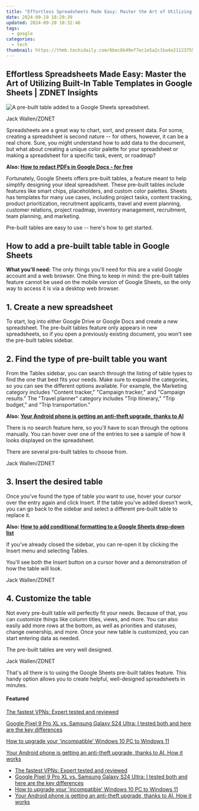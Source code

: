 ```yaml
---
title: "Effortless Spreadsheets Made Easy: Master the Art of Utilizing Built-In Table Templates in Google Sheets | ZDNET Insights"
date: 2024-09-19 18:29:39
updated: 2024-09-20 10:32:46
tags:
  - google
categories:
  - tech
thumbnail: https://thmb.techidaily.com/6bec6b49ef7ec1e5a2c1ba4a21123755124d462c63be6599c5bbe4007fea7d1f.jpg
---
```


## Effortless Spreadsheets Made Easy: Master the Art of Utilizing Built-In Table Templates in Google Sheets | ZDNET Insights

![A pre-built table added to a Google Sheets spreadsheet.](https://www.zdnet.com/a/img/resize/5048b3789d67f31bd6459336d25fd7f96c2f8681/2024/08/20/1acb858a-949c-4146-b44b-5a9f7edb7c55/prebuilthero.jpg?auto=webp&precrop=1460,820,x0,y0&width=1280)

Jack Wallen/ZDNET

Spreadsheets are a great way to chart, sort, and present data. For some, creating a spreadsheet is second nature -- for others, however, it can be a real chore. Sure, you might understand how to add data to the document, but what about creating a unique color palette for your spreadsheet or making a spreadsheet for a specific task, event, or roadmap?

**Also: [How to redact PDFs in Google Docs - for free](https://www.zdnet.com/article/how-to-redact-pdfs-in-google-docs-for-free/)**

Fortunately, Google Sheets offers pre-built tables, a feature meant to help simplify designing your ideal spreadsheet. These pre-built tables include features like smart chips, placeholders, and custom color palettes. Sheets has templates for many use cases, including project tasks, content tracking, product prioritization, recruitment applicants, travel and event planning, customer relations, project roadmap, inventory management, recruitment, team planning, and marketing.

Pre-built tables are easy to use -- here's how to get started.

## How to add a pre-built table table in Google Sheets

**What you'll need:** The only things you'll need for this are a valid Google account and a web browser. One thing to keep in mind: the pre-built tables feature cannot be used on the mobile version of Google Sheets, so the only way to access it is via a desktop web browser. 

## 1\. Create a new spreadsheet

To start, log into either Google Drive or Google Docs and create a new spreadsheet. The pre-built tables feature only appears in new spreadsheets, so if you open a previously existing document, you won't see the pre-built tables sidebar.

## 2\. Find the type of pre-built table you want

From the Tables sidebar, you can search through the listing of table types to find the one that best fits your needs. Make sure to expand the categories, so you can see the different options available. For example, the Marketing category includes "Content tracker," "Campaign tracker," and "Campaign results." The "Travel planner" category includes "Trip itinerary," "Trip budget," and "Trip transportation." 

**Also: [Your Android phone is getting an anti-theft upgrade, thanks to AI](https://www.zdnet.com/article/your-android-phone-is-getting-an-anti-theft-upgrade-thanks-to-ai-how-it-works/)**

There is no search feature here, so you'll have to scan through the options manually. You can hover over one of the entries to see a sample of how it looks displayed on the spreadsheet.

There are several pre-built tables to choose from.

Jack Wallen/ZDNET

## 3\. Insert the desired table

Once you've found the type of table you want to use, hover your cursor over the entry again and click Insert. If the table you've added doesn't work, you can go back to the sidebar and select a different pre-built table to replace it. 

**Also:** [**How to add conditional formatting to a Google Sheets drop-down list**](https://www.zdnet.com/home-and-office/work-life/how-to-add-conditional-formatting-to-a-google-sheets-drop-down-list/)

If you've already closed the sidebar, you can re-open it by clicking the Insert menu and selecting Tables.

You'll see both the Insert button on a cursor hover and a demonstration of how the table will look.

Jack Wallen/ZDNET

## 4\. Customize the table

Not every pre-built table will perfectly fit your needs. Because of that, you can customize things like column titles, views, and more. You can also easily add more rows at the bottom, as well as priorities and statuses, change ownership, and more. Once your new table is customized, you can start entering data as needed.

The pre-built tables are very well designed.

Jack Wallen/ZDNET

That's all there is to using the Google Sheets pre-built tables feature. This handy option allows you to create helpful, well-designed spreadsheets in minutes.

#### Featured

[The fastest VPNs: Expert tested and reviewed](https://www.zdnet.com/article/fastest-vpn/ "The fastest VPNs: Expert tested and reviewed")

[Google Pixel 9 Pro XL vs. Samsung Galaxy S24 Ultra: I tested both and here are the key differences](https://www.zdnet.com/article/google-pixel-9-pro-xl-vs-samsung-galaxy-s24-ultra/ "Google Pixel 9 Pro XL vs. Samsung Galaxy S24 Ultra: I tested both and here are the key differences")

[How to upgrade your 'incompatible' Windows 10 PC to Windows 11](https://www.zdnet.com/article/how-to-upgrade-your-incompatible-windows-10-pc-to-windows-11/ "How to upgrade your 'incompatible' Windows 10 PC to Windows 11")

[Your Android phone is getting an anti-theft upgrade, thanks to AI. How it works](https://www.zdnet.com/article/your-android-phone-is-getting-an-anti-theft-upgrade-thanks-to-ai-how-it-works/ "Your Android phone is getting an anti-theft upgrade, thanks to AI. How it works")

* [The fastest VPNs: Expert tested and reviewed](https://www.zdnet.com/article/fastest-vpn/ "The fastest VPNs: Expert tested and reviewed")
* [Google Pixel 9 Pro XL vs. Samsung Galaxy S24 Ultra: I tested both and here are the key differences](https://www.zdnet.com/article/google-pixel-9-pro-xl-vs-samsung-galaxy-s24-ultra/ "Google Pixel 9 Pro XL vs. Samsung Galaxy S24 Ultra: I tested both and here are the key differences")
* [How to upgrade your 'incompatible' Windows 10 PC to Windows 11](https://www.zdnet.com/article/how-to-upgrade-your-incompatible-windows-10-pc-to-windows-11/ "How to upgrade your 'incompatible' Windows 10 PC to Windows 11")
* [Your Android phone is getting an anti-theft upgrade, thanks to AI. How it works](https://www.zdnet.com/article/your-android-phone-is-getting-an-anti-theft-upgrade-thanks-to-ai-how-it-works/ "Your Android phone is getting an anti-theft upgrade, thanks to AI. How it works")

<ins class="adsbygoogle"
     style="display:block"
     data-ad-format="autorelaxed"
     data-ad-client="ca-pub-7571918770474297"
     data-ad-slot="1223367746"></ins>



<ins class="adsbygoogle"
     style="display:block"
     data-ad-client="ca-pub-7571918770474297"
     data-ad-slot="8358498916"
     data-ad-format="auto"
     data-full-width-responsive="true"></ins>
